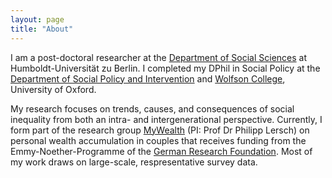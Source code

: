 ```yaml
---
layout: page
title: "About"
---
```


I am a post-doctoral researcher at the [Department of Social Sciences](https://www.sowi.hu-berlin.de/en) at Humboldt-Universität zu Berlin. I completed my DPhil in Social Policy at the [Department of Social Policy and Intervention](https://www.spi.ox.ac.uk/) and [Wolfson College](https://www.wolfson.ox.ac.uk/), University of Oxford.

My research focuses on trends, causes, and consequences of social inequality from both an intra- and intergenerational perspective. Currently, I form part of the research group [MyWealth](https://www.sowi.hu-berlin.de/en/lehrbereiche-en/sozpolsoz/research/mywealth_eng) (PI: Prof Dr Philipp Lersch) on personal wealth accumulation in couples that receives funding from the Emmy-Noether-Programme of the [German Research Foundation](https://www.dfg.de/en/index.jsp). Most of my work draws on large-scale, respresentative survey data.
